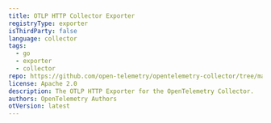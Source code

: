 ```yaml
---
title: OTLP HTTP Collector Exporter
registryType: exporter
isThirdParty: false
language: collector
tags:
  - go
  - exporter
  - collector
repo: https://github.com/open-telemetry/opentelemetry-collector/tree/main/exporter/otlphttpexporter
license: Apache 2.0
description: The OTLP HTTP Exporter for the OpenTelemetry Collector.
authors: OpenTelemetry Authors
otVersion: latest
---
```

